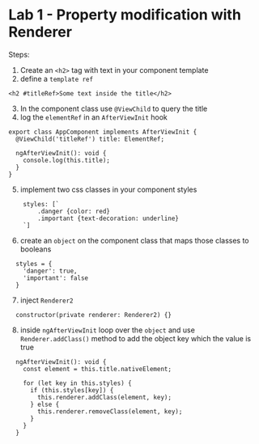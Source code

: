 
# Lab 1 - Property modification with Renderer

Steps:
1. Create an `<h2>` tag with text in your component template
2. define a `template ref`

```
<h2 #titleRef>Some text inside the title</h2>
```

3. In the component class use `@ViewChild` to query the title
4. log the `elementRef` in an `AfterViewInit` hook

```
export class AppComponent implements AfterViewInit {
  @ViewChild('titleRef') title: ElementRef;

  ngAfterViewInit(): void {
    console.log(this.title);
  }
}
```

5. implement two css classes in your component styles 
```
    styles: [`
        .danger {color: red}
        .important {text-decoration: underline}
    `]  
```

6. create an `object` on the component class that maps those classes to booleans

```
  styles = {
    'danger': true,
    'important': false
  }
```

7. inject `Renderer2` 

```
  constructor(private renderer: Renderer2) {}
```

8. inside `ngAfterViewInit` loop over the `object` and use `Renderer.addClass()` method
   to add the object key which the value is true
   
```
  ngAfterViewInit(): void {
    const element = this.title.nativeElement;

    for (let key in this.styles) {
      if (this.styles[key]) {
        this.renderer.addClass(element, key);
      } else {
        this.renderer.removeClass(element, key);
      }
    }
  }
```   
